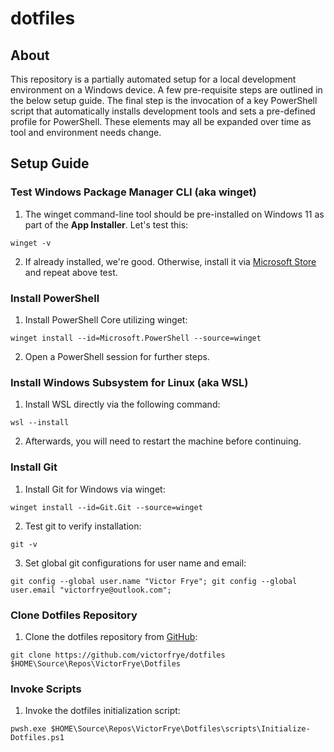 # dotfiles

## About
This repository is a partially automated setup for a local development environment on a Windows device. A few pre-requisite steps are outlined in the below setup guide. The final step is the invocation of a key PowerShell script that automatically installs development tools and sets a pre-defined profile for PowerShell. These elements may all be expanded over time as tool and environment needs change.

## Setup Guide

### Test Windows Package Manager CLI (aka winget)
1. The winget command-line tool should be pre-installed on Windows 11 as part of the **App Installer**. Let's test this:
```
winget -v
```
2. If already installed, we're good. Otherwise, install it via [Microsoft Store](https://learn.microsoft.com/en-us/windows/package-manager/winget/#install-winget) and repeat above test.

### Install PowerShell
1. Install PowerShell Core utilizing winget:
```
winget install --id=Microsoft.PowerShell --source=winget
```
2. Open a PowerShell session for further steps.

### Install Windows Subsystem for Linux (aka WSL)
1. Install WSL directly via the following command:
```
wsl --install
```
2. Afterwards, you will need to restart the machine before continuing.

### Install Git
1. Install Git for Windows via
winget:
```
winget install --id=Git.Git --source=winget
```
2. Test git to verify installation:
```
git -v
```
3. Set global git configurations for user name and email:
```
git config --global user.name "Victor Frye"; git config --global user.email "victorfrye@outlook.com";
```
### Clone Dotfiles Repository
1. Clone the dotfiles repository from [GitHub](https://github.com/victorfrye/dotfiles):
```
git clone https://github.com/victorfrye/dotfiles $HOME\Source\Repos\VictorFrye\Dotfiles
```

### Invoke Scripts
1. Invoke the dotfiles initialization script:
```
pwsh.exe $HOME\Source\Repos\VictorFrye\Dotfiles\scripts\Initialize-Dotfiles.ps1
```